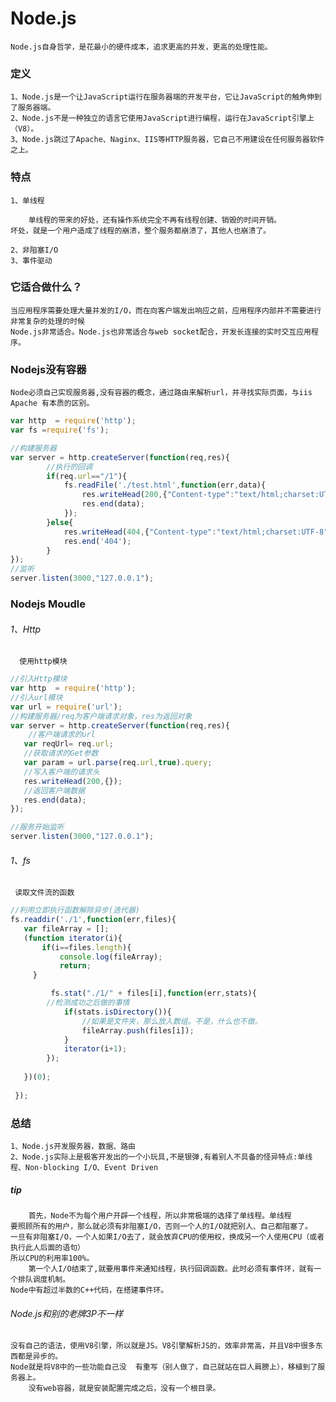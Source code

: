 #  Node.js
    Node.js自身哲学，是花最小的硬件成本，追求更高的并发，更高的处理性能。
### 定义
    
    1、Node.js是一个让JavaScript运行在服务器端的开发平台，它让JavaScript的触角伸到了服务器端。
    2、Node.js不是一种独立的语言它使用JavaScript进行编程，运行在JavaScript引擎上（V8）。
    3、Node.js跳过了Apache、Naginx、IIS等HTTP服务器，它自己不用建设在任何服务器软件之上。
    
### 特点
    1、单线程
    
        单线程的带来的好处，还有操作系统完全不再有线程创建、销毁的时间开销。
    坏处，就是一个用户造成了线程的崩溃，整个服务都崩溃了，其他人也崩溃了。
    
    2、非阻塞I/O
    3、事件驱动
    
### 它适合做什么？
    当应用程序需要处理大量并发的I/O，而在向客户端发出响应之前，应用程序内部并不需要进行非常复杂的处理的时候
    Node.js非常适合。Node.js也非常适合与web socket配合，开发长连接的实时交互应用程序。

### Nodejs没有容器
    Node必须自己实现服务器,没有容器的概念，通过路由来解析url，并寻找实际页面，与iis Apache 有本质的区别。
```.js
var http  = require('http');
var fs =require('fs');

//构建服务器
var server = http.createServer(function(req,res){
        //执行的回调
        if(req.url=="/1"){
            fs.readFile('./test.html',function(err,data){
                res.writeHead(200,{"Content-type":"text/html;charset:UTF-8"});
                res.end(data);
            });
        }else{
            res.writeHead(404,{"Content-type":"text/html;charset:UTF-8"});
            res.end('404');
        }
});
//监听
server.listen(3000,"127.0.0.1");
```
### Nodejs Moudle

###### 1、Http
       
      使用http模块 
```.js
//引入Http模块
var http  = require('http');
//引入url模块
var url = require('url');
//构建服务器/req为客户端请求对象，res为返回对象
var server = http.createServer(function(req,res){
    //客户端请求的url
   var reqUrl= req.url;
   //获取请求的Get参数
   var param = url.parse(req.url,true).query;
   //写入客户端的请求头
   res.writeHead(200,{});
   //返回客户端数据
   res.end(data);
});

//服务开始监听
server.listen(3000,"127.0.0.1");
```

###### 1、fs
     读取文件流的函数
     
``` .js
//利用立即执行函数解除异步(迭代器)
fs.readdir('./1',function(err,files){
   var fileArray = [];
   (function iterator(i){
       if(i==files.length){
           console.log(fileArray);
           return;
     }

         fs.stat("./1/" + files[i],function(err,stats){
	    //检测成功之后做的事情
            if(stats.isDirectory()){
                //如果是文件夹，那么放入数组。不是，什么也不做。
                fileArray.push(files[i]);
            }
            iterator(i+1);
        });
   
   })(0);
		
 });
```
### 总结

    1、Node.js开发服务器，数据、路由
    2、Node.js实际上是极客开发出的一个小玩具,不是银弹,有着别人不具备的怪异特点:单线程、Non-blocking I/O、Event Driven
    
##### tip
	    首先，Node不为每个用户开辟一个线程，所以非常极端的选择了单线程。单线程
	要照顾所有的用户，那么就必须有非阻塞I/O，否则一个人的I/O就把别人、自己都阻塞了。
	一旦有非阻塞I/O，一个人如果I/O去了，就会放弃CPU的使用权，换成另一个人使用CPU（或者执行此人后面的语句）
	所以CPU的利用率100%。
	    第一个人I/O结束了,就要用事件来通知线程，执行回调函数。此时必须有事件环，就有一个排队调度机制。
	Node中有超过半数的C++代码，在搭建事件环。
	
###### Node.js和别的老牌3P不一样
	没有自己的语法，使用V8引擎，所以就是JS。V8引擎解析JS的，效率非常高，并且V8中很多东西都是异步的。
	Node就是将V8中的一些功能自己没	有重写（别人做了，自己就站在巨人肩膀上），移植到了服务器上。
        没有web容器，就是安装配置完成之后，没有一个根目录。
